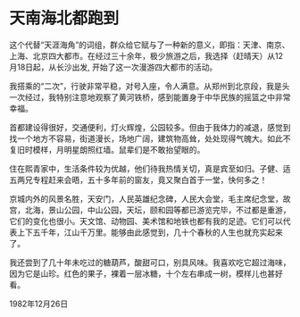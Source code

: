 # 天南海北都跑到

这个代替“天涯海角”的词组，群众给它赋与了一种新的意义，即指：天津、南京、上海、北京四大都市。在经过三十余年，极少旅游之后，我选择（赶晴天）从12月18日起，从长沙出发, 开始了这一次漫游四大都市的活动。

我搭乘的“二次”，行驶非常平稳，对号入座，令人满意。从郑州到北京段，我是头一次经过，我特别注意地观察了黄河铁桥，感到能置身于中华民族的摇篮之中非常幸福。

首都建设得很好，交通便利，灯火辉煌，公园较多。但由于我体力的减退，感觉到找一个地方不容易，街道漫长，场地广阔，建筑物高耸，处处现得气魄大。如此不复旧时模样，月明星朗照红墙。鼠辈们是不敢抬望眼的。

住在熙青家中，生活条件较为优越，他们待我热情关切，真是宾至如归。子健、适五两兄专程赶来会晤，五十多年前的窗友，竟又聚白首于一堂，快何多之！

京城内外的风景名胜，天安门，人民英雄纪念碑，人民大会堂，毛主席纪念堂，故宫，北海，景山公园，中山公园，天坛，颐和园等都已游览完毕，不过都是重游，它们的变化也很小。天文馆、动物园、美术馆和地铁也都有我的足迹。它们可以代表上下五千年，江山千万里。能够由此感觉到，几十个春秋的人生也就充实起来了。

我还尝到了几十年未吃过的糖葫芦，酸甜可口，别具风味。我喜欢吃它超过海味，因为它是山珍。红色的果子，裸着一层冰糖，十个左右串成一树，模样儿也甚好看。

1982年12月26日

